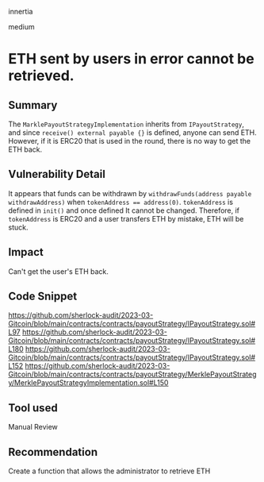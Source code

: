 innertia

medium

# ETH sent by users in error cannot be retrieved.

## Summary
The `MarklePayoutStrategyImplementation` inherits from `IPayoutStrategy`, and since `receive() external payable {}` is defined, anyone can send ETH. However, if it is ERC20 that is used in the round, there is no way to get the ETH back.
## Vulnerability Detail
It appears that funds can be withdrawn by `withdrawFunds(address payable withdrawAddress)` when `tokenAddress == address(0)`. `tokenAddress` is defined in `init()` and once defined It cannot be changed. Therefore, if `tokenAddress` is ERC20 and a user transfers ETH by mistake, ETH will be stuck.
## Impact
Can't get the user's ETH back.
## Code Snippet
https://github.com/sherlock-audit/2023-03-Gitcoin/blob/main/contracts/contracts/payoutStrategy/IPayoutStrategy.sol#L97
https://github.com/sherlock-audit/2023-03-Gitcoin/blob/main/contracts/contracts/payoutStrategy/IPayoutStrategy.sol#L180
https://github.com/sherlock-audit/2023-03-Gitcoin/blob/main/contracts/contracts/payoutStrategy/IPayoutStrategy.sol#L152
https://github.com/sherlock-audit/2023-03-Gitcoin/blob/main/contracts/contracts/payoutStrategy/MerklePayoutStrategy/MerklePayoutStrategyImplementation.sol#L150
## Tool used

Manual Review

## Recommendation
Create a function that allows the administrator to retrieve ETH
